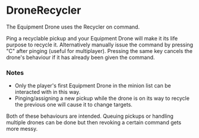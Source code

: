 # DroneRecycler

The Equipment Drone uses the Recycler on command.

Ping a recyclable pickup and your Equipment Drone will make it its life purpose to recycle it. Alternatively manually issue the command by pressing "C" after pinging (useful for multiplayer). Pressing the same key cancels the drone's behaviour if it has already been given the command.

### Notes
- Only the player's first Equipment Drone in the minion list can be interacted with in this way.
- Pinging/assigning a new pickup while the drone is on its way to recycle the previous one will cause it to change targets.

Both of these behaviours are intended. Queuing pickups or handling multiple drones can be done but then revoking a certain command gets more messy.